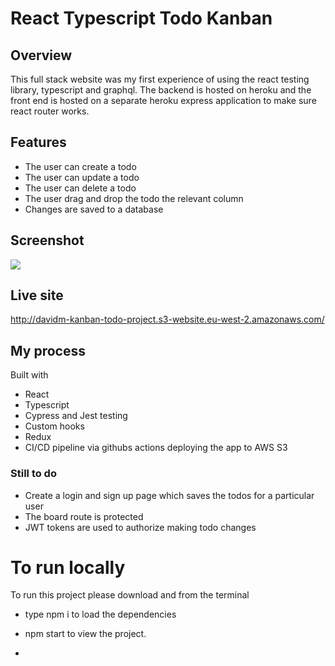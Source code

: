 # React Typescript Todo Kanban 

## Overview

This full stack website was my first experience of using the react testing library, typescript and graphql. The backend is hosted on heroku and the front end is hosted on a separate heroku express application to make sure react router works.

## Features

- The user can create a todo
- The user can update a todo
- The user can delete a todo
- The user drag and drop the todo the relevant column
- Changes are saved to a database

## Screenshot

![](/screenshot.png)

## Live site

http://davidm-kanban-todo-project.s3-website.eu-west-2.amazonaws.com/

## My process

Built with

- React
- Typescript
- Cypress and Jest testing
- Custom hooks
- Redux
- CI/CD pipeline via githubs actions deploying the app to AWS S3

### Still to do

- Create a login and sign up page which saves the todos for a particular user
- The board route is protected
- JWT tokens are used to authorize making todo changes

# To run locally

To run this project please download and from the terminal

- type npm i to load the dependencies

- npm start to view the project.

- 
